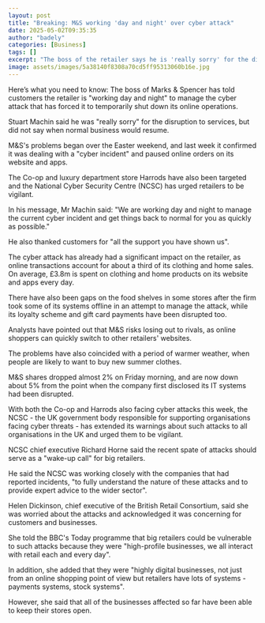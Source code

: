 ```yaml
---
layout: post
title: "Breaking: M&S working 'day and night' over cyber attack"
date: 2025-05-02T09:35:35
author: "badely"
categories: [Business]
tags: []
excerpt: "The boss of the retailer says he is 'really sorry' for the disruption which caused it to pause its online operations."
image: assets/images/5a38140f8308a70cd5ff95313060b16e.jpg
---
```


Here’s what you need to know: The boss of Marks & Spencer has told customers the retailer is "working day and night" to manage the cyber attack that has forced it to temporarily shut down its online operations.

Stuart Machin said he was "really sorry" for the disruption to services, but did not say when normal business would resume.

M&S's problems began over the Easter weekend, and last week it confirmed it was dealing with a "cyber incident" and paused online orders on its website and apps.

The Co-op and luxury department store Harrods have also been targeted and the National Cyber Security Centre (NCSC) has urged retailers to be vigilant.

In his message, Mr Machin said: "We are working day and night to manage the current cyber incident and get things back to normal for you as quickly as possible."

He also thanked customers for "all the support you have shown us".

The cyber attack has already had a significant impact on the retailer, as online transactions account for about a third of its clothing and home sales. On average, £3.8m is spent on clothing and home products on its website and apps every day.

There have also been gaps on the food shelves in some stores after the firm took some of its systems offline in an attempt to manage the attack, while its loyalty scheme and gift card payments have been disrupted too.

Analysts have pointed out that M&S risks losing out to rivals, as online shoppers can quickly switch to other retailers' websites.

The problems have also coincided with a period of warmer weather, when people are likely to want to buy new summer clothes.

M&S shares dropped almost 2% on Friday morning, and are now down about 5% from the point when the company first disclosed its IT systems had been disrupted. 

With both the Co-op and Harrods also facing cyber attacks this week, the NCSC - the UK government body responsible for supporting organisations facing cyber threats - has extended its warnings about such attacks to all organisations in the UK and urged them to be vigilant.

NCSC chief executive Richard Horne said the recent spate of attacks should serve as a "wake-up call" for big retailers.

He said the NCSC was working closely with the companies that had reported incidents, "to fully understand the nature of these attacks and to provide expert advice to the wider sector".

Helen Dickinson, chief executive of the British Retail Consortium, said she was worried about the attacks and acknowledged it was concerning for customers and businesses.

She told the BBC's Today programme that big retailers could be vulnerable to such attacks because they were "high-profile businesses, we all interact with retail each and every day".

In addition, she added that they were "highly digital businesses, not just from an online shopping point of view but retailers have lots of systems - payments systems, stock systems".

However, she said that all of the businesses affected so far have been able to keep their stores open.

